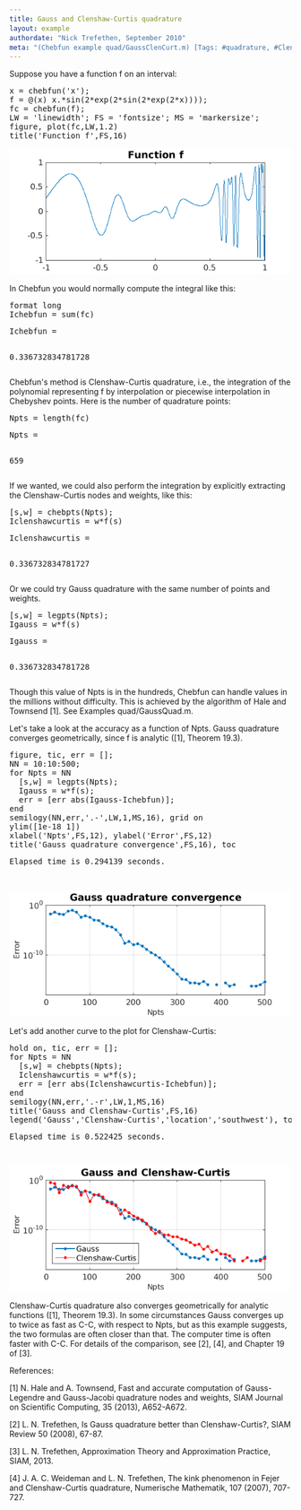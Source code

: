 ```yaml
---
title: Gauss and Clenshaw-Curtis quadrature
layout: example
authordate: "Nick Trefethen, September 2010"
meta: "(Chebfun example quad/GaussClenCurt.m) [Tags: #quadrature, #Clenshaw_Curtis, #Gauss_quadrature, #CHEBPTS, #LEGPTS]"
---
```


Suppose you have a function f on an interval:

<pre class="mcode-input">x = chebfun('x');
f = @(x) x.*sin(2*exp(2*sin(2*exp(2*x))));
fc = chebfun(f);
LW = 'linewidth'; FS = 'fontsize'; MS = 'markersize';
figure, plot(fc,LW,1.2)
title('Function f',FS,16)</pre><img src="img/GaussClenCurt_01.png" alt="">

In Chebfun you would normally compute the integral like this:

<pre class="mcode-input">format long
Ichebfun = sum(fc)</pre><pre class="mcode-output">Ichebfun =
   0.336732834781728
</pre>Chebfun's method is Clenshaw-Curtis quadrature, i.e., the integration of the polynomial representing f by interpolation or piecewise interpolation in Chebyshev points.  Here is the number of quadrature points:

<pre class="mcode-input">Npts = length(fc)</pre><pre class="mcode-output">Npts =
   659
</pre>If we wanted, we could also perform the integration by explicitly extracting the Clenshaw-Curtis nodes and weights, like this:

<pre class="mcode-input">[s,w] = chebpts(Npts);
Iclenshawcurtis = w*f(s)</pre><pre class="mcode-output">Iclenshawcurtis =
   0.336732834781727
</pre>Or we could try Gauss quadrature with the same number of points and weights.

<pre class="mcode-input">[s,w] = legpts(Npts);
Igauss = w*f(s)</pre><pre class="mcode-output">Igauss =
   0.336732834781728
</pre>Though this value of Npts is in the hundreds, Chebfun can handle values in the millions without difficulty.  This is achieved by the algorithm of Hale and Townsend [1]. See Examples quad/GaussQuad.m.

Let's take a look at the accuracy as a function of Npts. Gauss quadrature converges geometrically, since f is analytic ([1], Theorem 19.3).

<pre class="mcode-input">figure, tic, err = [];
NN = 10:10:500;
for Npts = NN
  [s,w] = legpts(Npts);
  Igauss = w*f(s);
  err = [err abs(Igauss-Ichebfun)];
end
semilogy(NN,err,'.-',LW,1,MS,16), grid on
ylim([1e-18 1])
xlabel('Npts',FS,12), ylabel('Error',FS,12)
title('Gauss quadrature convergence',FS,16), toc</pre><pre class="mcode-output">Elapsed time is 0.294139 seconds.
</pre><img src="img/GaussClenCurt_02.png" alt="">

Let's add another curve to the plot for Clenshaw-Curtis:

<pre class="mcode-input">hold on, tic, err = [];
for Npts = NN
  [s,w] = chebpts(Npts);
  Iclenshawcurtis = w*f(s);
  err = [err abs(Iclenshawcurtis-Ichebfun)];
end
semilogy(NN,err,'.-r',LW,1,MS,16)
title('Gauss and Clenshaw-Curtis',FS,16)
legend('Gauss','Clenshaw-Curtis','location','southwest'), toc</pre><pre class="mcode-output">Elapsed time is 0.522425 seconds.
</pre><img src="img/GaussClenCurt_03.png" alt="">

Clenshaw-Curtis quadrature also converges geometrically for analytic functions ([1], Theorem 19.3). In some circumstances Gauss converges up to twice as fast as C-C, with respect to Npts, but as this example suggests, the two formulas are often closer than that.  The computer time is often faster with C-C. For details of the comparison, see [2], [4], and Chapter 19 of [3].

References:

[1] N. Hale and A. Townsend, Fast and accurate computation of Gauss-Legendre and Gauss-Jacobi quadrature nodes and weights, SIAM Journal on Scientific Computing, 35 (2013), A652-A672.

[2] L. N. Trefethen, Is Gauss quadrature better than Clenshaw-Curtis?, SIAM Review 50 (2008), 67-87.

[3] L. N. Trefethen, Approximation Theory and Approximation Practice, SIAM, 2013.

[4] J. A. C. Weideman and L. N. Trefethen, The kink phenomenon in Fejer and Clenshaw-Curtis quadrature, Numerische Mathematik, 107 (2007), 707-727.

